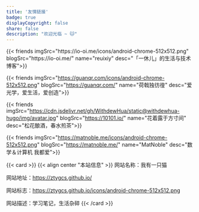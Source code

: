 ```yaml
---
title: '友情链接'
badge: true
displayCopyright: false
share: false
description: "欢迎光临 ~ 🐱"
---
```


<div class="blogroll-link">
{{< friends
imgSrc="https://io-oi.me/icons/android-chrome-512x512.png"
blogSrc="https://io-oi.me/"
name="reuixiy"
desc="「一休儿」的生活与技术博客">}}

{{< friends
imgSrc="https://guanqr.com/icons/android-chrome-512x512.png"
blogSrc="https://guanqr.com/"
name="荷戟独彷徨"
desc="爱光学，爱生活，爱创造">}}

{{< friends
imgSrc="https://cdn.jsdelivr.net/gh/WithdewHua/static@withdewhua-hugo/img/avatar.jpg"
blogSrc="https://10101.io/"
name="花着露于方寸间"
desc="松花酿酒，春水煎茶">}}

{{< friends
imgSrc="https://matnoble.me/icons/android-chrome-512x512.png"
blogSrc="https://matnoble.me/"
name="MatNoble"
desc="数学＆计算机 我都爱">}}

</div>

{{< card >}}
{{< align center "本站信息" >}}
网站名称：我有一只猫

网站地址：https://ztygcs.github.io/

网站标志：https://ztygcs.github.io/icons/android-chrome-512x512.png

网站描述：学习笔记，生活杂碎
{{< /card >}}
